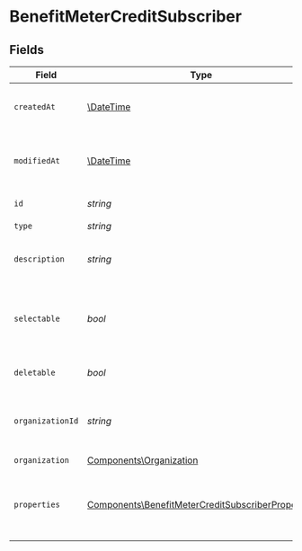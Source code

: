# BenefitMeterCreditSubscriber


## Fields

| Field                                                                                                                  | Type                                                                                                                   | Required                                                                                                               | Description                                                                                                            |
| ---------------------------------------------------------------------------------------------------------------------- | ---------------------------------------------------------------------------------------------------------------------- | ---------------------------------------------------------------------------------------------------------------------- | ---------------------------------------------------------------------------------------------------------------------- |
| `createdAt`                                                                                                            | [\DateTime](https://www.php.net/manual/en/class.datetime.php)                                                          | :heavy_check_mark:                                                                                                     | Creation timestamp of the object.                                                                                      |
| `modifiedAt`                                                                                                           | [\DateTime](https://www.php.net/manual/en/class.datetime.php)                                                          | :heavy_check_mark:                                                                                                     | Last modification timestamp of the object.                                                                             |
| `id`                                                                                                                   | *string*                                                                                                               | :heavy_check_mark:                                                                                                     | The ID of the benefit.                                                                                                 |
| `type`                                                                                                                 | *string*                                                                                                               | :heavy_check_mark:                                                                                                     | N/A                                                                                                                    |
| `description`                                                                                                          | *string*                                                                                                               | :heavy_check_mark:                                                                                                     | The description of the benefit.                                                                                        |
| `selectable`                                                                                                           | *bool*                                                                                                                 | :heavy_check_mark:                                                                                                     | Whether the benefit is selectable when creating a product.                                                             |
| `deletable`                                                                                                            | *bool*                                                                                                                 | :heavy_check_mark:                                                                                                     | Whether the benefit is deletable.                                                                                      |
| `organizationId`                                                                                                       | *string*                                                                                                               | :heavy_check_mark:                                                                                                     | The ID of the organization owning the benefit.                                                                         |
| `organization`                                                                                                         | [Components\Organization](../../Models/Components/Organization.md)                                                     | :heavy_check_mark:                                                                                                     | N/A                                                                                                                    |
| `properties`                                                                                                           | [Components\BenefitMeterCreditSubscriberProperties](../../Models/Components/BenefitMeterCreditSubscriberProperties.md) | :heavy_check_mark:                                                                                                     | Properties available to subscribers for a benefit of type `meter_unit`.                                                |